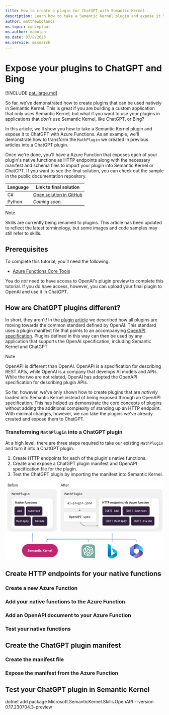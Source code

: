 ```yaml
---
title: How to create a plugin for ChatGPT with Semantic Kernel
description: Learn how to take a Semantic Kernel plugin and expose it to ChatGPT with Azure Functions.
author: matthewbolanos
ms.topic: conceptual
ms.author: mabolan
ms.date: 07/8/2023
ms.service: mssearch
---
```



# Expose your plugins to ChatGPT and Bing

[!INCLUDE [pat_large.md](../includes/pat_large.md)]

So far, we've demonstrated how to create plugins that can be used natively in Semantic Kernel. This is great if you are building a custom application that only uses Semantic Kernel, but what if you want to use your plugins in applications that _don't_ use Semantic Kernel, like ChatGPT, or Bing?

In this article, we'll show you how to take a Semantic Kernel plugin and expose it to ChatGPT with Azure Functions. As an example, we'll demonstrate how to transform the `MathPlugin` we created in previous articles into a ChatGPT plugin.

Once we're done, you'll have a Azure Function that exposes each of your plugin's native functions as HTTP endpoints along with the necessary manifest and schema files to import your plugin into Semantic Kernel or ChatGPT. If you want to see the final solution, you can check out the  sample in the public documentation repository.


| Language  | Link to final solution |
| --- | --- |
| C# | [Open solution in GitHub](https://github.com/MicrosoftDocs/semantic-kernel-docs/tree/main/samples/dotnet/05-Create-ChatGPT-Plugin) |
| Python | _Coming soon_ |


> [!Note]
> Skills are currently being renamed to plugins. This article has been updated to reflect the latest terminology, but some images and code samples may still refer to skills.

## Prerequisites
To complete this tutorial, you'll need the following:
- [Azure Functions Core Tools](https://github.com/Azure/azure-functions-core-tools)

You do _not_ need to have access to OpenAI's plugin preview to complete this tutorial. If you do have access, however, you can upload your final plugin to OpenAI and use it in ChatGPT.


## How are ChatGPT plugins different?
In short, they aren't! In the [plugin article](./plugins#what-is-a-plugin) we described how all plugins are moving towards the common standard defined by OpenAI. This standard uses a plugin manifest file that points to an accompanying [OpenAPI specification](https://swagger.io/specification/). Plugins defined in this way can then be used by any application that supports the OpenAI specification, including Semantic Kernel and ChatGPT.

> [!Note]
> OpenAPI is different than OpenAI. OpenAPI is a specification for describing REST APIs, while OpenAI is a company that develops AI models and APIs. While the two are not related, OpenAI has adopted the OpenAPI specification for describing plugin APIs.

So far, however, we've only shown how to create plugins that are _natively_ loaded into Semantic Kernel instead of being exposed through an OpenAPI specification. This has helped us demonstrate the core concepts of plugins without adding the additional complexity of standing up an HTTP endpoint. With minimal changes, however, we can take the plugins we've already created and expose them to ChatGPT.

### Transforming `MathPlugin` into a ChatGPT plugin
At a high level, there are three steps required to take our existing `MathPlugin` and turn it into a ChatGPT plugin:
1. Create HTTP endpoints for each of the plugin's native functions.
2. Create and expose a ChatGPT plugin manifest and OpenAPI specification file for the plugin.
3. Test the ChatGPT plugin by importing the manifest into Semantic Kernel.

![The Math plugin, before and after ](../media/plugin-before-and-after.png)


## Create HTTP endpoints for your native functions


### Create a new Azure Function

### Add your native functions to the Azure Function

### Add an OpenAPI document to your Azure Function

### Test your native functions

## Create the ChatGPT plugin manifest

### Create the manifest file

### Expose the manifest from the Azure Function

## Test your ChatGPT plugin in Semantic Kernel

dotnet add package Microsoft.SemanticKernel.Skills.OpenAPI --version 0.17.230704.3-preview

